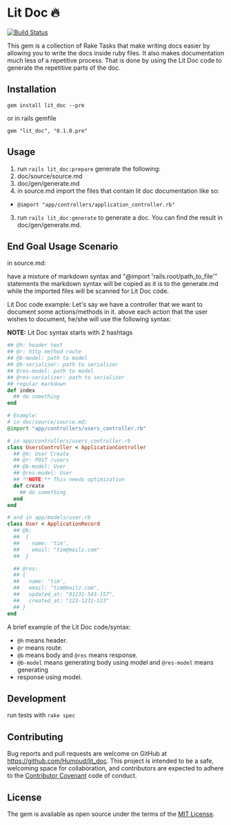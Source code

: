 # Lit Doc 🔥
[![Build Status](https://travis-ci.org/Humoud/lit_doc.svg?branch=master)](https://travis-ci.org/Humoud/lit_doc)

This gem is a collection of Rake Tasks that make writing docs easier by
allowing you to write the docs inside ruby files.
It also makes documentation much less of a repetitive process.
That is done by using the Lit Doc code to generate the repetitive parts of the doc.

## Installation

`gem install lit_doc --pre`

or in rails gemfile

`gem "lit_doc", "0.1.0.pre"`

## Usage

1. run `rails lit_doc:prepare` generate the following:
  1. doc/source/source.md
  2. doc/gen/generate.md
2. in source.md import the files that contain lit doc documentation like so:
  * `@import "app/controllers/application_controller.rb"`
3. run `rails lit_doc:generate` to generate a doc. You can find the result in doc/gen/generate.md.

## End Goal Usage Scenario
in source.md:

have a mixture of markdown syntax and "@import 'rails.root/path_to_file'" statements
the markdown syntax will be copied as it is to the generate.md while the imported files
will be scanned for Lit Doc code.

Lit Doc code example:
Let's say we have a controller that we want to document some actions/methods in it.
above each action that the user wishes to document, he/she will use the following syntax:

**NOTE:** Lit Doc syntax starts with 2 hashtags
``` ruby
## @h: header text
## @r: http method route
## @b-model: path to model
## @b-serializer: path to serializer
## @res-model: path to model
## @res-serializer: path to serializer
## regular markdown
def index
  ## do something
end

# Example:
# in doc/source/source.md:
@import "app/controllers/users_controller.rb"

# in app/controllers/users_controller.rb
class UsersController < ApplicationController
  ## @h: User Create
  ## @r: POST /users
  ## @b-model: User
  ## @res-model: User
  ## **NOTE:** This needs optimization
  def create
    ## do something
  end
end

# and in app/models/user.rb
class User < ApplicationRecord
  ## @b:
  ##  {
  ##    name: 'tim',
  ##    email: "tim@mailz.com"
  ##  }

  ## @res:
  ## {
  ##   name: 'tim',
  ##   email: "tim@mailz.com",
  ##   updated_at: "91231-543-157",
  ##   created_at: "123-1231-123"
  ## }
end
```

A brief example of the Lit Doc code/syntax:

* `@h` means header.
* `@r` means route.
* `@b` means body and `@res` means response.
* `@b-model` means generating body using model  and `@res-model` means generating
* response using model.

## Development

run tests with `rake spec`


## Contributing

Bug reports and pull requests are welcome on GitHub at https://github.com/Humoud/lit_doc. This project is intended to be a safe, welcoming space for collaboration, and contributors are expected to adhere to the [Contributor Covenant](http://contributor-covenant.org) code of conduct.


## License

The gem is available as open source under the terms of the [MIT License](http://opensource.org/licenses/MIT).
